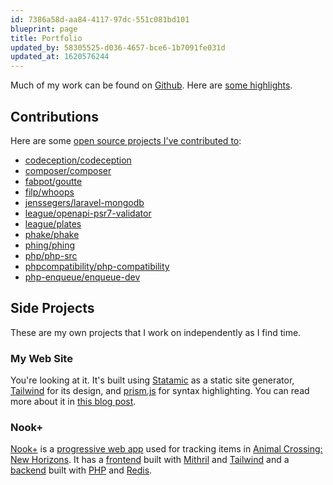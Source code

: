 ```yaml
---
id: 7386a58d-aa84-4117-97dc-551c081bd101
blueprint: page
title: Portfolio
updated_by: 58305525-d036-4657-bce6-1b7091fe031d
updated_at: 1620576244
---
```

Much of my work can be found on [Github](http://github.com/elazar). Here are [some highlights](https://resume.github.io/?elazar).

## Contributions

Here are some [open source projects I've contributed to](https://github.com/search?o=desc&q=author%3Aelazar&s=committer-date&type=Commits&utf8=%E2%9C%93):

* [codeception/codeception](https://github.com/Codeception/Codeception/search?q=author%3Aelazar&type=Commits&utf8=%E2%9C%93)
* [composer/composer](https://github.com/composer/composer/search?utf8=%E2%9C%93&q=author%3Aelazar&type=Commits)
* [fabpot/goutte](https://github.com/FriendsOfPHP/Goutte/search?q=author%3Aelazar&type=Commits&utf8=%E2%9C%93)
* [filp/whoops](https://github.com/filp/whoops/search?q=author%3Aelazar&type=Commits&utf8=%E2%9C%93)
* [jenssegers/laravel-mongodb](https://github.com/jenssegers/laravel-mongodb/search?q=author%3Aelazar+is%3Aissue&type=issues)
* [league/openapi-psr7-validator](https://github.com/thephpleague/openapi-psr7-validator/search?q=author%3Aelazar&type=Commits&utf8=%E2%9C%93)
* [league/plates](https://github.com/thephpleague/plates/search?q=author%3Aelazar&type=Commits&utf8=%E2%9C%93)
* [phake/phake](https://github.com/mlively/Phake/search?q=author%3Aelazar&type=Issues&utf8=%E2%9C%93)
* [phing/phing](https://github.com/phingofficial/phing/search?q=author%3Aelazar&type=Commits&utf8=%E2%9C%93)
* [php/php-src](https://github.com/php/php-src/search?utf8=%E2%9C%93&q=removeAllExcept&type=Commits)
* [phpcompatibility/php-compatibility](https://github.com/PHPCompatibility/PHPCompatibility/search?q=author%3Aelazar+is%3Apr+is%3Apr&type=Issues)
* [php-enqueue/enqueue-dev](https://github.com/php-enqueue/enqueue-dev/search?q=author%3Aelazar&type=Issues)

## Side Projects

These are my own projects that I work on independently as I find time.

### My Web Site

You're looking at it. It's built using [Statamic](https://statamic.dev) as a static site generator, [Tailwind](https://tailwindcss.com) for its design, and [prism.js](https://prismjs.com/) for syntax highlighting. You can read more about it in [this blog post](/2021/04/29/a-new-look/).

### Nook+

[Nook+](https://nook-plus.matthewturland.com) is a [progressive web app](https://developer.mozilla.org/en-US/docs/Web/Progressive_web_apps) used for tracking items in [Animal Crossing: New Horizons](https://en.wikipedia.org/wiki/Animal_Crossing:_New_Horizons). It has a [frontend](https://github.com/elazar/nook-plus) built with [Mithril](https://mithril.js.org/) and [Tailwind](https://tailwindcss.com/) and a [backend](https://github.com/elazar/nook-plus-api) built with [PHP](https://www.php.net/) and [Redis](https://redis.io/).
